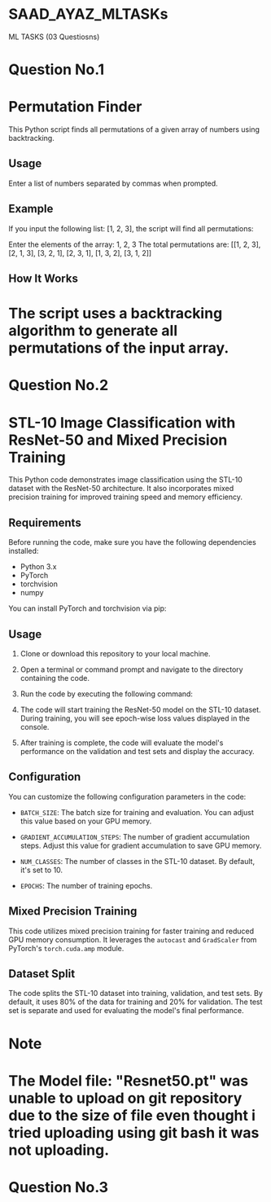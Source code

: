 # SAAD_AYAZ_MLTASKs
ML TASKS (03 Questiosns)

# Question No.1
# Permutation Finder

This Python script finds all permutations of a given array of numbers using backtracking.

## Usage

Enter a list of numbers separated by commas when prompted.

## Example

If you input the following list: [1, 2, 3], the script will find all permutations:

Enter the elements of the array: 1, 2, 3
The total permutations are: [[1, 2, 3], [2, 1, 3], [3, 2, 1], [2, 3, 1], [1, 3, 2], [3, 1, 2]]

## How It Works

The script uses a backtracking algorithm to generate all permutations of the input array.
=================================================================================================================================================================

# Question No.2

# STL-10 Image Classification with ResNet-50 and Mixed Precision Training

This Python code demonstrates image classification using the STL-10 dataset with the ResNet-50 architecture. It also incorporates mixed precision training for improved training speed and memory efficiency.

## Requirements

Before running the code, make sure you have the following dependencies installed:

- Python 3.x
- PyTorch
- torchvision
- numpy

You can install PyTorch and torchvision via pip:


## Usage

1. Clone or download this repository to your local machine.

2. Open a terminal or command prompt and navigate to the directory containing the code.

3. Run the code by executing the following command:

4. The code will start training the ResNet-50 model on the STL-10 dataset. During training, you will see epoch-wise loss values displayed in the console.

5. After training is complete, the code will evaluate the model's performance on the validation and test sets and display the accuracy.

## Configuration

You can customize the following configuration parameters in the code:

- `BATCH_SIZE`: The batch size for training and evaluation. You can adjust this value based on your GPU memory.

- `GRADIENT_ACCUMULATION_STEPS`: The number of gradient accumulation steps. Adjust this value for gradient accumulation to save GPU memory.

- `NUM_CLASSES`: The number of classes in the STL-10 dataset. By default, it's set to 10.

- `EPOCHS`: The number of training epochs.

## Mixed Precision Training

This code utilizes mixed precision training for faster training and reduced GPU memory consumption. It leverages the `autocast` and `GradScaler` from PyTorch's `torch.cuda.amp` module.

## Dataset Split

The code splits the STL-10 dataset into training, validation, and test sets. By default, it uses 80% of the data for training and 20% for validation. The test set is separate and used for evaluating the model's final performance.

# Note 
The Model file: "Resnet50.pt" was unable to upload on git repository due to the size of file even thought i tried uploading using git bash it was not uploading.
=================================================================================================================================================================

# Question No.3


